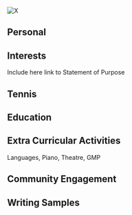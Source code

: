 ![X](https://artemispados.github.com/images/headshot.png)
## Personal
## Interests
Include here link to Statement of Purpose
## Tennis
## Education
## Extra Curricular Activities
Languages, Piano, Theatre, GMP
## Community Engagement
## Writing Samples
